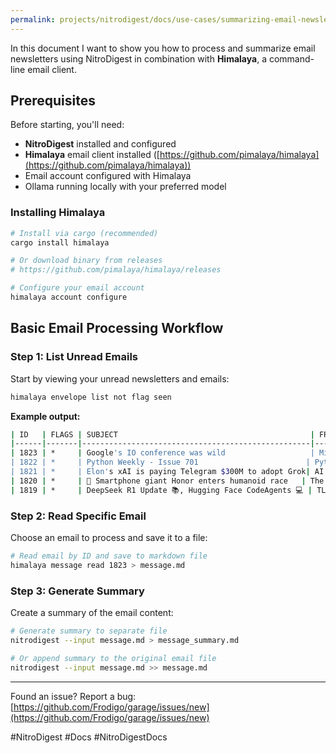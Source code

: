 ```yaml
---
permalink: projects/nitrodigest/docs/use-cases/summarizing-email-newsletters
---
```

In this document I want to show you how to process and summarize email newsletters using NitroDigest in combination with **Himalaya**, a command-line email client.
## Prerequisites

Before starting, you'll need:

- **NitroDigest** installed and configured
- **Himalaya** email client installed ([https://github.com/pimalaya/himalaya](https://github.com/pimalaya/himalaya))
- Email account configured with Himalaya
- Ollama running locally with your preferred model

### Installing Himalaya

```bash
# Install via cargo (recommended)
cargo install himalaya

# Or download binary from releases
# https://github.com/pimalaya/himalaya/releases

# Configure your email account
himalaya account configure
```

## Basic Email Processing Workflow

### Step 1: List Unread Emails

Start by viewing your unread newsletters and emails:

```bash
himalaya envelope list not flag seen
```

**Example output:**

```bash
| ID   | FLAGS | SUBJECT                                           | FROM                    | DATE                    |
|------|-------|---------------------------------------------------|-------------------------|-------------------------|
| 1823 | *     | Google's IO conference was wild                   | Mindstream              | 2025-05-29 15:07+00:00 |
| 1822 | *     | Python Weekly - Issue 701                        | Python Weekly           | 2025-05-29 15:05+00:00 |
| 1821 | *     | Elon's xAI is paying Telegram $300M to adopt Grok| AI Valley               | 2025-05-29 14:54+00:00 |
| 1820 | *     | 🤖 Smartphone giant Honor enters humanoid race   | The Rundown Robotics    | 2025-05-29 14:32+00:00 |
| 1819 | *     | DeepSeek R1 Update 📚, Hugging Face CodeAgents 💻 | TLDR AI                 | 2025-05-29 13:26+00:00 |
```

### Step 2: Read Specific Email

Choose an email to process and save it to a file:

```bash
# Read email by ID and save to markdown file
himalaya message read 1823 > message.md
```

### Step 3: Generate Summary

Create a summary of the email content:

```bash
# Generate summary to separate file
nitrodigest --input message.md > message_summary.md

# Or append summary to the original email file
nitrodigest --input message.md >> message.md
```

---

Found an issue? Report a bug: [https://github.com/Frodigo/garage/issues/new](https://github.com/Frodigo/garage/issues/new)

#NitroDigest #Docs #NitroDigestDocs
